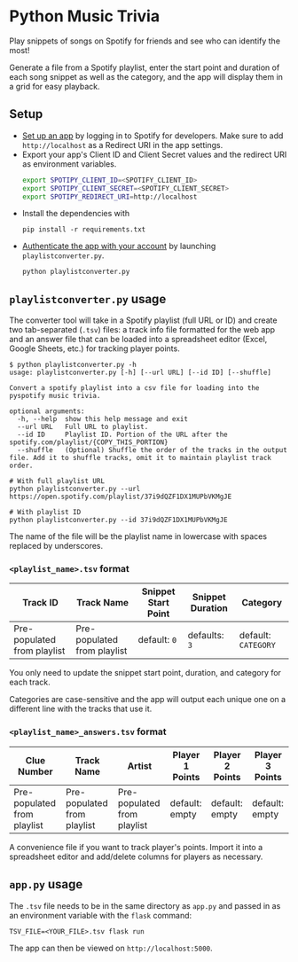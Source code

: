 # Python Music Trivia
Play snippets of songs on Spotify for friends and see who can identify the most!

Generate a file from a Spotify playlist, enter the start point and duration of each song snippet as well as the category, and the app will display them in a grid for easy playback.

## Setup
- [Set up an app](https://developer.spotify.com/dashboard/applications) by logging in to Spotify for developers. Make sure to add `http://localhost` as a Redirect URI in the app settings.
- Export your app's Client ID and Client Secret values and the redirect URI as environment variables.
    ```bash
    export SPOTIPY_CLIENT_ID=<SPOTIFY_CLIENT_ID>
    export SPOTIPY_CLIENT_SECRET=<SPOTIFY_CLIENT_SECRET>
    export SPOTIPY_REDIRECT_URI=http://localhost
    ```
- Install the dependencies with
    ```
    pip install -r requirements.txt
    ```
- [Authenticate the app with your account](https://developer.spotify.com/documentation/general/guides/authorization-guide/) by launching `playlistconverter.py`.
    ```
    python playlistconverter.py
    ```

## `playlistconverter.py` usage
The converter tool will take in a Spotify playlist (full URL or ID) and create two tab-separated (`.tsv`) files: a track info file formatted for the web app and an answer file that can be loaded into a spreadsheet editor (Excel, Google Sheets, etc.) for tracking player points.
```
$ python playlistconverter.py -h
usage: playlistconverter.py [-h] [--url URL] [--id ID] [--shuffle]

Convert a spotify playlist into a csv file for loading into the pyspotify music trivia.

optional arguments:
  -h, --help  show this help message and exit
  --url URL   Full URL to playlist.
  --id ID     Playlist ID. Portion of the URL after the spotify.com/playlist/{COPY_THIS_PORTION}
  --shuffle   (Optional) Shuffle the order of the tracks in the output file. Add it to shuffle tracks, omit it to maintain playlist track order.

# With full playlist URL
python playlistconverter.py --url https://open.spotify.com/playlist/37i9dQZF1DX1MUPbVKMgJE

# With playlist ID
python playlistconverter.py --id 37i9dQZF1DX1MUPbVKMgJE
```
The name of the file will be the playlist name in lowercase with spaces replaced by underscores.

### `<playlist_name>.tsv` format
|Track ID|Track Name|Snippet Start Point|Snippet Duration|Category|
|--|--|--|--|--|
|Pre-populated from playlist|Pre-populated from playlist|default: `0`|defaults: `3`|default: `CATEGORY`|

You only need to update the snippet start point, duration, and category for each track.

Categories are case-sensitive and the app will output each unique one on a different line with the tracks that use it.

### `<playlist_name>_answers.tsv` format
|Clue Number|Track Name|Artist|Player 1 Points|Player 2 Points|Player 3 Points|
|--|--|--|--|--|--|
|Pre-populated from playlist|Pre-populated from playlist|Pre-populated from playlist|default: empty|default: empty|default: empty|

A convenience file if you want to track player's points. Import it into a spreadsheet editor and add/delete columns for players as necessary. 

## `app.py` usage
The `.tsv` file needs to be in the same directory as `app.py` and passed in as an environment variable with the `flask` command:
```
TSV_FILE=<YOUR_FILE>.tsv flask run
```
The app can then be viewed on `http://localhost:5000`.
